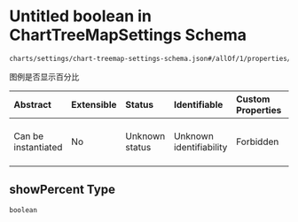 # Untitled boolean in ChartTreeMapSettings Schema

```txt
charts/settings/chart-treemap-settings-schema.json#/allOf/1/properties/showPercent
```

图例是否显示百分比

| Abstract            | Extensible | Status         | Identifiable            | Custom Properties | Additional Properties | Access Restrictions | Defined In                                                                                                               |
| :------------------ | :--------- | :------------- | :---------------------- | :---------------- | :-------------------- | :------------------ | :----------------------------------------------------------------------------------------------------------------------- |
| Can be instantiated | No         | Unknown status | Unknown identifiability | Forbidden         | Allowed               | none                | [chart-treemap-settings-schema.json\*](../out/charts/settings/chart-treemap-settings-schema.json "open original schema") |

## showPercent Type

`boolean`

